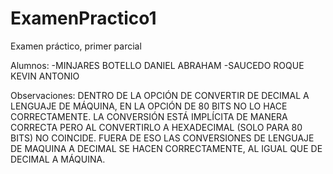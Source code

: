 # ExamenPractico1
Examen práctico, primer parcial

Alumnos:
-MINJARES BOTELLO DANIEL ABRAHAM
-SAUCEDO ROQUE KEVIN ANTONIO

Observaciones:
DENTRO DE LA OPCIÓN DE CONVERTIR DE DECIMAL A LENGUAJE DE MÁQUINA, EN LA OPCIÓN DE 80 BITS NO LO HACE CORRECTAMENTE.
LA CONVERSIÓN ESTÁ IMPLÍCITA DE MANERA CORRECTA PERO AL CONVERTIRLO A HEXADECIMAL (SOLO PARA 80 BITS) NO COINCIDE. FUERA
DE ESO LAS CONVERSIONES DE LENGUAJE DE MAQUINA A DECIMAL SE HACEN CORRECTAMENTE, AL IGUAL QUE DE DECIMAL A MÁQUINA.

